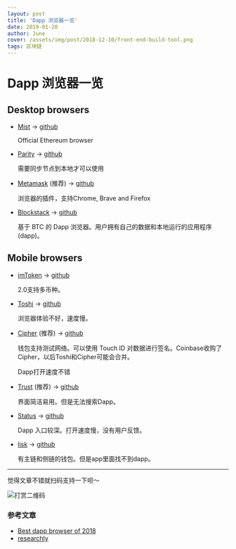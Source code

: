 ```yaml
---
layout: post
title: 'Dapp 浏览器一览'
date: 2019-01-20
author: June
cover: /assets/img/post/2018-12-10/front-end-build-tool.png
tags: 区块链
---
```


# Dapp 浏览器一览

## Desktop browsers

* [Mist](https://github.com/ethereum/mist) -> [github](https://github.com/ethereum/mist)

	Official Ethereum browser

* [Parity](https://www.parity.io/) -> [github](https://github.com/paritytech/parity-ethereum)

	需要同步节点到本地才可以使用

* [Metamask](https://metamask.io/) (推荐) -> [github](https://github.com/MetaMask/metamask-extension)

	浏览器的插件，支持Chrome, Brave and Firefox
 
* [Blockstack](https://blockstack.org) -> [github](https://github.com/blockstack/blockstack-browser)

	基于 BTC 的 Dapp 浏览器。用户拥有自己的数据和本地运行的应用程序(dapp)。


## Mobile browsers

* [imToken](https://token.im/) -> [github](https://github.com/consenlabs)

	2.0支持多币种。

* [Toshi](https://wallet.coinbase.com/) -> [github](https://github.com/CoinbaseWallet)

	浏览器体验不好，速度慢。

* [Cipher](https://www.cipherbrowser.com/) (推荐) -> [github](https://github.com/petejkim/cipher-ethereum)

	钱包支持测试网络。可以使用 Touch ID 对数据进行签名。Coinbase收购了Cipher，以后Toshi和Cipher可能会合并。

	Dapp打开速度不错

* [Trust](https://trustwallet.com/) (推荐) -> [github](https://github.com/TrustWallet)

	界面简洁易用。但是无法搜索Dapp。

* [Status](https://status.im) -> [github](https://github.com/status-im)

	Dapp 入口较深。打开速度慢，没有用户反馈。

* [lisk](https://lisk.io/) -> [github](https://github.com/LiskHQ/lisk)

	有主链和侧链的钱包。但是app里面找不到dapp。

---

觉得文章不错就扫码支持一下呗～

![打赏二维码]({{site.baseurl}}/assets/img/post/pay-qr.jpg)

### 参考文章
* [Best dapp browser of 2018](https://medium.com/coinmonks/best-dapp-browser-of-2018-63a15ed1a2f9)
* [researchly](http://researchly.leobosankic.com/)
